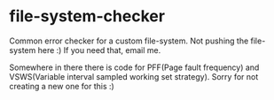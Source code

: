 # file-system-checker
Common error checker for a custom file-system. Not pushing the file-system here :) If you need that, email me.

Somewhere in there there is code for PFF(Page fault frequency) and VSWS(Variable interval sampled working set strategy). Sorry for not creating a new one for this :)
